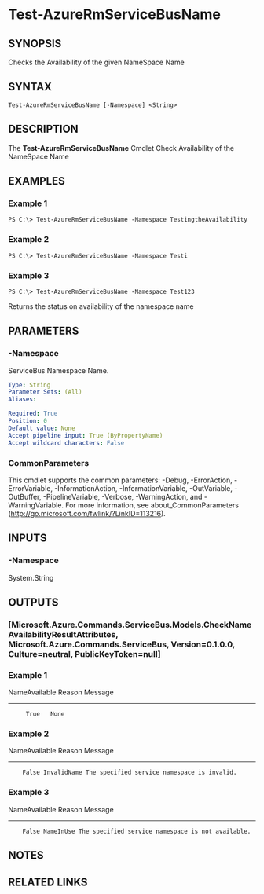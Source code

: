 ﻿---
external help file: Microsoft.Azure.Commands.ServiceBus.dll-Help.xml
online version: https://docs.microsoft.com/en-us/powershell/module/azurerm.servicebus/test-azurermservicebusname
schema: 2.0.0
---

# Test-AzureRmServiceBusName

## SYNOPSIS
Checks the Availability of the given NameSpace Name

## SYNTAX

```
Test-AzureRmServiceBusName [-Namespace] <String>
```

## DESCRIPTION
The **Test-AzureRmServiceBusName** Cmdlet Check Availability of the NameSpace Name

## EXAMPLES

### Example 1
```
PS C:\> Test-AzureRmServiceBusName -Namespace TestingtheAvailability
```

### Example 2
```
PS C:\> Test-AzureRmServiceBusName -Namespace Testi
```

### Example 3
```
PS C:\> Test-AzureRmServiceBusName -Namespace Test123
```

Returns the status on availability of the namespace name

## PARAMETERS

### -Namespace
ServiceBus Namespace Name.

```yaml
Type: String
Parameter Sets: (All)
Aliases: 

Required: True
Position: 0
Default value: None
Accept pipeline input: True (ByPropertyName)
Accept wildcard characters: False
```
### CommonParameters
This cmdlet supports the common parameters: -Debug, -ErrorAction, -ErrorVariable, -InformationAction, -InformationVariable, -OutVariable, -OutBuffer, -PipelineVariable, -Verbose, -WarningAction, and -WarningVariable. For more information, see about_CommonParameters (http://go.microsoft.com/fwlink/?LinkID=113216).

## INPUTS

### -Namespace
 System.String

## OUTPUTS

### [Microsoft.Azure.Commands.ServiceBus.Models.CheckNameAvailabilityResultAttributes, Microsoft.Azure.Commands.ServiceBus, Version=0.1.0.0, Culture=neutral, PublicKeyToken=null]

### Example 1
NameAvailable Reason Message
------------- ------ -------
         True   None

### Example 2
NameAvailable      Reason Message
-------------      ------ -------
        False InvalidName The specified service namespace is invalid.

### Example 3
NameAvailable    Reason Message
-------------    ------ -------
        False NameInUse The specified service namespace is not available.

## NOTES

## RELATED LINKS
